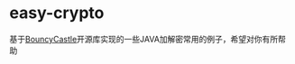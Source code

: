 # easy-crypto
基于<a href="https://www.bouncycastle.org/" target="_blank">BouncyCastle</a>开源库实现的一些JAVA加解密常用的例子，希望对你有所帮助
